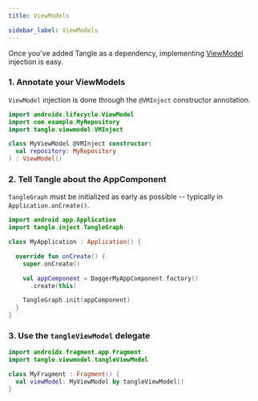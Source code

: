 ```yaml
---
title: ViewModels

sidebar_label: ViewModels
---
```


Once you've added Tangle as a dependency, implementing [ViewModel] injection is easy.

### 1. Annotate your ViewModels

`ViewModel` injection is done through the `@VMInject` constructor annotation.

```kotlin
import androidx.lifecycle.ViewModel
import com.example.MyRepository
import tangle.viewmodel.VMInject

class MyViewModel @VMInject constructor(
  val repository: MyRepository
) : ViewModel()
```

### 2. Tell Tangle about the AppComponent

`TangleGraph` must be initialized as early as possible -- typically in `Application.onCreate()`.

```kotlin
import android.app.Application
import tangle.inject.TangleGraph

class MyApplication : Application() {

  override fun onCreate() {
    super.onCreate()

    val appComponent = DaggerMyAppComponent.factory()
      .create(this)

    TangleGraph.init(appComponent)
  }
}
```

### 3. Use the `tangleViewModel` delegate

```kotlin
import androidx.fragment.app.Fragment
import tangle.viewmodel.tangleViewModel

class MyFragment : Fragment() {
  val viewModel: MyViewModel by tangleViewModel()
}
```


[ViewModel]: https://developer.android.com/topic/libraries/architecture/viewmodel
